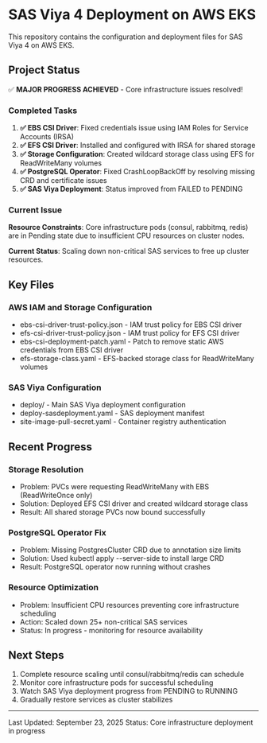 # SAS Viya 4 Deployment on AWS EKS

This repository contains the configuration and deployment files for SAS Viya 4 on AWS EKS.

## Project Status

✅ **MAJOR PROGRESS ACHIEVED** - Core infrastructure issues resolved!

### Completed Tasks

1. **✅ EBS CSI Driver**: Fixed credentials issue using IAM Roles for Service Accounts (IRSA)
2. **✅ EFS CSI Driver**: Installed and configured with IRSA for shared storage
3. **✅ Storage Configuration**: Created wildcard storage class using EFS for ReadWriteMany volumes
4. **✅ PostgreSQL Operator**: Fixed CrashLoopBackOff by resolving missing CRD and certificate issues
5. **✅ SAS Viya Deployment**: Status improved from FAILED to PENDING

### Current Issue

**Resource Constraints**: Core infrastructure pods (consul, rabbitmq, redis) are in Pending state due to insufficient CPU resources on cluster nodes.

**Current Status**: Scaling down non-critical SAS services to free up cluster resources.

## Key Files

### AWS IAM and Storage Configuration
- ebs-csi-driver-trust-policy.json - IAM trust policy for EBS CSI driver
- efs-csi-driver-trust-policy.json - IAM trust policy for EFS CSI driver  
- ebs-csi-deployment-patch.yaml - Patch to remove static AWS credentials from EBS CSI driver
- efs-storage-class.yaml - EFS-backed storage class for ReadWriteMany volumes

### SAS Viya Configuration
- deploy/ - Main SAS Viya deployment configuration
- deploy-sasdeployment.yaml - SAS deployment manifest
- site-image-pull-secret.yaml - Container registry authentication

## Recent Progress

### Storage Resolution
- Problem: PVCs were requesting ReadWriteMany with EBS (ReadWriteOnce only)
- Solution: Deployed EFS CSI driver and created wildcard storage class
- Result: All shared storage PVCs now bound successfully

### PostgreSQL Operator Fix
- Problem: Missing PostgresCluster CRD due to annotation size limits
- Solution: Used kubectl apply --server-side to install large CRD
- Result: PostgreSQL operator now running without crashes

### Resource Optimization
- Problem: Insufficient CPU resources preventing core infrastructure scheduling
- Action: Scaled down 25+ non-critical SAS services
- Status: In progress - monitoring for resource availability

## Next Steps

1. Complete resource scaling until consul/rabbitmq/redis can schedule
2. Monitor core infrastructure pods for successful scheduling
3. Watch SAS Viya deployment progress from PENDING to RUNNING
4. Gradually restore services as cluster stabilizes

---

Last Updated: September 23, 2025
Status: Core infrastructure deployment in progress
